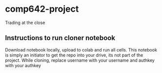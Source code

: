 # comp642-project
Trading at the close

## Instructions to run cloner notebook
Download notebook locally, upload to colab and run all cells. This notebook is simply an initiator to get the repo into your drive, its not part of the project.
While cloning, replace username with your username and authkey with your authkey
